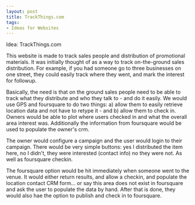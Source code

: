 ```yaml
---
layout: post
title: TrackThings.com
tags:
- Ideas for Websites
---
```

Idea: TrackThings.com

This website is made to track sales people and distribution of promotional materials.  It was initially thought of as a way to track on-the-ground sales distribution.  For example, if you had someone go to three businesses on one street, they could easily track where they went, and mark the interest for followup.

Basically, the need is that on the ground sales people need to be able to track what they distribute and who they talk to - and do it easily.  We would use GPS and foursquare to do two things: a) allow them to easily retrieve location data and not have to retype it - and b) allow them to check in.  Owners would be able to plot where users checked in and what the overall area interest was.  Additionally the information from foursquare would be used to populate the owner's crm.

The owner would configure a campaign and the user would login to their campaign.  There would be very simple buttons: yes I distributed the item here, no I didn't, they were interested (contact info) no they were not.  As well as foursquare checkin. 

The foursquare option would be hit immediately when someone went to the venue.  It would either return results, and allow a checkin, and populate the location contact CRM form... or say this area does not exist in foursquare and ask the user to populate the data by hand.  After that is done, they would also hae the option to publish and check in to foursquare.
